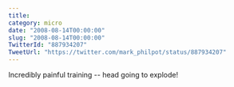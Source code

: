 ```yaml
---
title: 
category: micro
date: "2008-08-14T00:00:00"
slug: "2008-08-14T00:00:00"
TwitterId: "887934207"
TweetUrl: "https://twitter.com/mark_philpot/status/887934207"
---
```


Incredibly painful training -- head going to explode!
